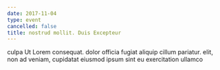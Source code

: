 ```yaml
---
date: 2017-11-04
type: event
cancelled: false
title: nostrud mollit. Duis Excepteur
---
```

culpa Ut Lorem consequat. dolor officia fugiat aliquip cillum pariatur. elit, non ad veniam, cupidatat eiusmod ipsum sint eu exercitation ullamco